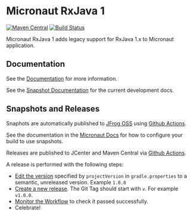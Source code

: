 # Micronaut RxJava 1

[![Maven Central](https://img.shields.io/maven-central/v/io.micronaut.rxjava1/micronaut-rxjava1.svg?label=Maven%20Central)](https://search.maven.org/search?q=g:%22io.micronaut.rxjava1%22%20AND%20a:%22micronaut-rxjava1%22)
[![Build Status](https://github.com/micronaut-projects/micronaut-rxjava1/workflows/Java%20CI/badge.svg)](https://github.com/micronaut-projects/micronaut-rxjava1/actions)

Micronaut RxJava 1 adds legacy support for RxJava 1.x to Micronaut application.

## Documentation

See the [Documentation](https://micronaut-projects.github.io/micronaut-rxjava1/latest/guide/) for more information. 

See the [Snapshot Documentation](https://micronaut-projects.github.io/micronaut-rxjava1/snapshot/guide/) for the current development docs.

## Snapshots and Releases

Snaphots are automatically published to [JFrog OSS](https://oss.jfrog.org/artifactory/oss-snapshot-local/) using [Github Actions](https://github.com/micronaut-projects/micronaut-rxjava1/actions).

See the documentation in the [Micronaut Docs](https://docs.micronaut.io/latest/guide/index.html#usingsnapshots) for how to configure your build to use snapshots.

Releases are published to JCenter and Maven Central via [Github Actions](https://github.com/micronaut-projects/micronaut-rxjava1/actions).

A release is performed with the following steps:

- [Edit the version](https://github.com/micronaut-projects/micronaut-rxjava1/edit/master/gradle.properties) specified by `projectVersion` in `gradle.properties` to a semantic, unreleased version. Example `1.0.0`
- [Create a new release](https://github.com/micronaut-projects/micronaut-rxjava1/releases/new). The Git Tag should start with `v`. For example `v1.0.0`.
- [Monitor the Workflow](https://github.com/micronaut-projects/micronaut-rxjava1/actions?query=workflow%3ARelease) to check it passed successfully.
- Celebrate!
